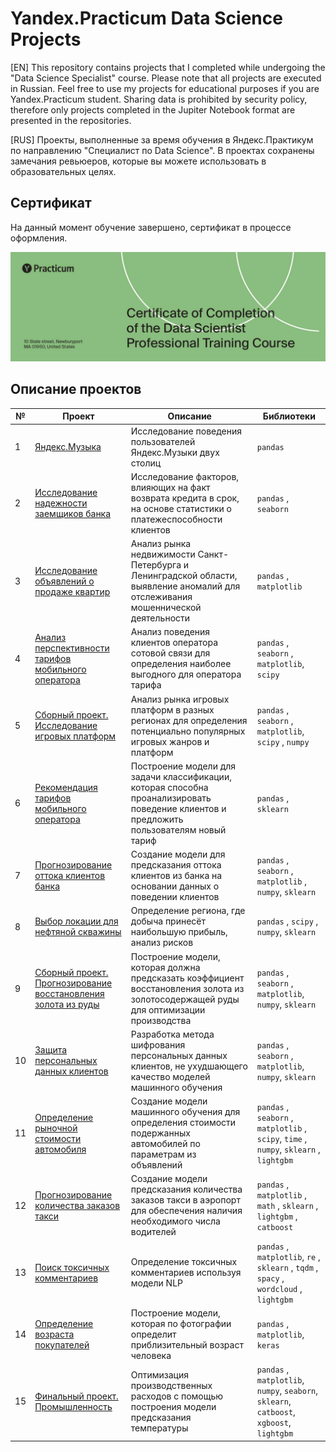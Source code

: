 # Yandex.Practicum Data Science Projects

[EN] This repository contains projects that I completed while undergoing the "Data Science Specialist" course. Please note that all projects are executed in Russian. Feel free to use my projects for educational purposes if you are Yandex.Practicum  student. Sharing data is prohibited by security policy, therefore only projects completed in the Jupiter Notebook format are presented in the repositories.

[RUS] Проекты, выполненные за время обучения в Яндекс.Практикум по направлению "Специалист по Data Science". В проектах сохранены замечания ревьюеров, которые вы можете использовать в образовательных целях.

## Сертификат
На данный момент обучение завершено, сертификат в процессе оформления.

![Certificate](certificate/cover_eng.jpg)

## Описание проектов

| № | Проект | Описание | Библиотеки |
|--|--|--|--|
|1| [Яндекс.Музыка](https://github.com/Scoundrella/ds_projects_yandex/tree/main/01_yandex_music) | Исследование поведения пользователей Яндекс.Музыки двух столиц | `pandas` |
|2| [Исследование надежности заемщиков банка](https://github.com/Scoundrella/ds_projects_yandex/tree/main/02_borrowers_reliability) | Исследование факторов, влияющих на факт возврата кредита в срок, на основе статистики о платежеспособности клиентов | `pandas` , `seaborn` |
|3| [Исследование объявлений о продаже квартир](https://github.com/Scoundrella/ds_projects_yandex/tree/main/03_real_estate) | Анализ рынка недвижимости Санкт-Петербурга и Ленинградской области, выявление аномалий для отслеживания мошеннической деятельности | `pandas` , `matplotlib` |
|4| [Анализ перспективности тарифов мобильного оператора](https://github.com/Scoundrella/ds_projects_yandex/tree/main/04_telecom_tariff) | Анализ поведения клиентов оператора сотовой связи для определения наиболее выгодного для оператора тарифа | `pandas` , `seaborn` , `matplotlib`, `scipy` |
|5| [Сборный проект. Исследование игровых платформ](https://github.com/Scoundrella/ds_projects_yandex/tree/main/05_gaming_platforms) | Анализ рынка игровых платформ в разных регионах для определения потенциально популярных игровых жанров и платформ | `pandas` , `seaborn` , `matplotlib`, `scipy` , `numpy` |
|6| [Рекомендация тарифов мобильного оператора](https://github.com/Scoundrella/ds_projects_yandex/tree/main/06_telecom_ml) | Построение модели для задачи классификации, которая способна проанализировать поведение клиентов и предложить пользователям новый тариф | `pandas` , `sklearn`|
|7| [Прогнозирование оттока клиентов банка](https://github.com/Scoundrella/ds_projects_yandex/tree/main/07_bank_customer_churn_ml) | Создание модели для предсказания оттока клиентов из банка на основании данных о поведении клиентов |  `pandas` , `seaborn` , `matplotlib` , `numpy`, `sklearn` |
|8| [Выбор локации для нефтяной скважины](https://github.com/Scoundrella/ds_projects_yandex/tree/main/08_oil_well) | Определение региона, где добыча принесёт наибольшую прибыль, анализ рисков | `pandas` , `scipy` , `numpy`, `sklearn` |
|9| [Сборный проект. Прогнозирование восстановления золота из руды](https://github.com/Scoundrella/ds_projects_yandex/tree/main/09_gold_industry) | Построение модели, которая должна предсказать коэффициент восстановления золота из золотосодержащей руды для оптимизации производства | `pandas` , `seaborn` , `matplotlib`, `numpy`, `sklearn` |
|10| [Защита персональных данных клиентов](https://github.com/Scoundrella/ds_projects_yandex/tree/main/10_linear_algebra) | Разработка метода шифрования персональных данных клиентов, не ухудшающего качество моделей машинного обучения| `pandas` , `seaborn` , `matplotlib`, `numpy`, `sklearn` |
|11| [Определение рыночной стоимости автомобиля](https://github.com/Scoundrella/ds_projects_yandex/tree/main/11_car_price_pred) | Создание модели машинного обучения для определения стоимости подержанных автомобилей по параметрам из объявлений |  `pandas` , `seaborn` , `matplotlib` , `scipy`, `time` , `numpy`, `sklearn` , `lightgbm`|
|12| [Прогнозирование количества заказов такси](https://github.com/Scoundrella/ds_projects_yandex/tree/main/12_taxi_orders_pred) | Создание модели предсказания количества заказов такси в аэропорт для обеспечения наличия необходимого числа водителей | `pandas` , `matplotlib` , `math` , `sklearn` , `lightgbm` , `catboost` |
|13| [Поиск токсичных комментариев](https://github.com/Scoundrella/ds_projects_yandex/tree/main/13_toxic_comments_class) | Определение токсичных комментариев используя модели NLP| `pandas` , `matplotlib`, `re` , `sklearn` , `tqdm` , `spacy` , `wordcloud` , `lightgbm`|
|14| [Определение возраста покупателей](https://github.com/Scoundrella/ds_projects_yandex/tree/main/14_computer_vision) |Построение модели, которая по фотографии определит приблизительный возраст человека | `pandas` , `matplotlib`, `keras`|
|15| [Финальный проект. Промышленность](https://github.com/Scoundrella/ds_projects_yandex/tree/main/15_final_project) |Оптимизация производственных расходов с помощью построения модели предсказания температуры | `pandas` , `matplotlib`, `numpy`, `seaborn`, `sklearn`, `catboost`, `xgboost`, `lightgbm`|
